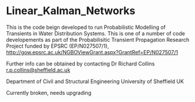 # Linear_Kalman_Networks

This is the code beign developed to run Probabilistic Modelling of Transients in Water Distribution Systems.  This is one of a number of code developements as part of the Probabilisitic Transient Propagation Research Project funded by EPSRC (EP/N027507/1), http://gow.epsrc.ac.uk/NGBOViewGrant.aspx?GrantRef=EP/N027507/1


Further info can be obtained by contacting 
Dr Richard Collins
r.p.collins@sheffield.ac.uk

Department of Civil and Structural Engineering
University of Sheffield
UK


Currently broken, needs upgrading
